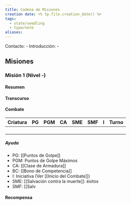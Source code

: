 ```yaml
---
title: Cadena de Misiones
creation date: <% tp.file.creation_date() %>
tags:
  - state/seedling
  - type/note
aliases:
---
```


Contacto: -
Introducción: -

## Misiones

### Misión 1 (Nivel -)


#### Resumen
#### Transcurso

#### Combate

| Criatura | PG  | PGM | CA  | SME | SMF |  I  | Turno |
| :------: | :-: | :-: | :-: | :-: | :-: | :-: | :---: |
|          |     |     |     |     |     |     |       |
|          |     |     |     |     |     |     |       |
|          |     |     |     |     |     |     |       |
|          |     |     |     |     |     |     |       |

##### Ayuda
- PG: [[Puntos de Golpe]]
- PGM: Puntos de Golpe Máximos
- CA: [[Clase de Armadura]]
- BC: [[Bono de Competencia]]
- I: Iniciativa (Ver [[Inicio del Combate]])
- SME: [[Salvación contra la muerte]]: éxitos
- SMF: [[Salv
#### Recompensa


